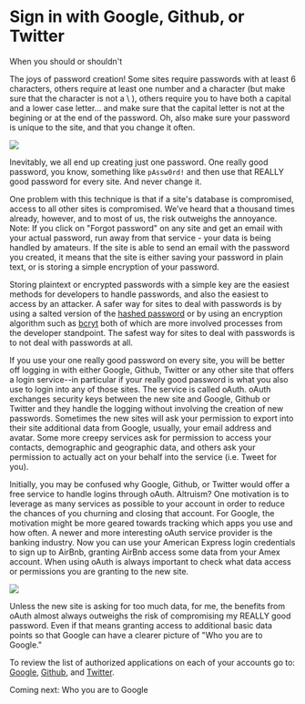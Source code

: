 # Sign in with Google, Github, or Twitter
When you should or shouldn't

The joys of password creation! Some sites require passwords with at least 6 characters, others require at least one number and a character (but make sure that the character is not a \ ), others require you to have both a capital and a lower case letter... and make sure that the capital letter is not at the begining or at the end of the password. Oh, also make sure your password is unique to the site, and that you change it often. 

![](http://i.imgur.com/fUMJpI1.png)


Inevitably, we all end up creating just one password. One really good password, you know, something like `pAssw0rd!` and then use that REALLY good password for every site. And never change it. 

One problem with this technique is that if a site's database is compromised, access to all other sites is compromised. We’ve heard that a thousand times already, however, and to most of us, the risk outweighs the annoyance. Note: If you click on "Forgot password" on any site and get an email with your actual password, run away from that service - your data is being handled by amateurs. If the site is able to send an email with the password you created, it means that the site is either saving your password in plain text, or is storing a simple encryption of your password. 

Storing plaintext or encrypted passwords with a simple key are the easiest methods for developers to handle passwords, and also the easiest to access by an attacker. A safer way for sites to deal with passwords is by using a salted version of the [hashed password](https://crackstation.net/hashing-security.htm) or by using an encryption algorithm such as [bcryt](http://bcrypt.sourceforge.net/) both of which are more involved processes from the developer standpoint. The safest way for sites to deal with passwords is to not deal with passwords at all. 

If you use your one really good password on every site, you will be better off logging in with either Google, Github, Twitter or any other site that offers a login service--in particular if your really good password is what you also use to login into any of those sites. The service is called oAuth. oAuth exchanges security keys between the new site and Google, Github or Twitter and they handle the logging without involving the creation of new passwords. Sometimes the new sites will ask your permission to export into their site additional data from Google, usually, your email address and avatar. Some more creepy services ask for permission to access your contacts, demographic and geographic data, and others ask your permission to actually act on your behalf into the service (i.e. Tweet for you). 

Initially, you may be confused why Google, Github, or Twitter would offer a free service to handle logins through oAuth. Altruism? One motivation is to leverage as many services as possible to your account in order to reduce the chances of you churning and closing that account. For Google, the motivation might be more geared towards tracking which apps you use and how often. A newer and more interesting oAuth service provider is the banking industry. Now you can use your American Express login credentials to sign up to AirBnb, granting AirBnb access some data from your Amex account. When using oAuth is always important to check what data access or permissions you are granting to the new site.

![](http://i.imgur.com/LxgZ0Ry.png)

Unless the new site is asking for too much data, for me, the benefits from oAuth almost always outweighs the risk of compromising my REALLY good password. Even if that means granting access to additional basic data points so that Google can have a clearer picture of "Who you are to Google."

To review the list of authorized applications on each of your accounts go to: [Google](https://security.google.com/settings/security/permissions), [Github](https://help.github.com/articles/keeping-your-ssh-keys-and-application-access-tokens-safe/#reviewing-your-authorized-applications-oauth), and [Twitter](https://twitter.com/settings/applications).

Coming next: Who you are to Google 